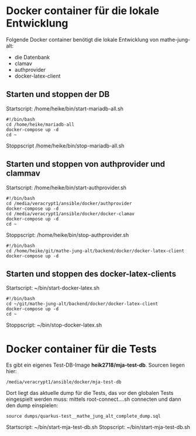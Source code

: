 # Docker container für die lokale Entwicklung

Folgende Docker container benötigt die lokale Entwicklung von mathe-jung-alt:

+ die Datenbank
+ clamav
+ authprovider
+ docker-latex-client

## Starten und stoppen der DB

Startscript: /home/heike/bin/start-mariadb-all.sh

```
#!/bin/bash
cd /home/heike/mariadb-all
docker-compose up -d
cd ~
```

Stoppscript /home/heike/bin/stop-mariadb-all.sh

## Starten und stoppen von authprovider und clammav

Startscript: /home/heike/bin/start-authprovider.sh

```
#!/bin/bash
cd /media/veracrypt1/ansible/docker/authprovider
docker-compose up -d
cd /media/veracrypt1/ansible/docker/docker-clamav
docker-compose up -d
cd ~
```

Stoppscript: /home/heike/bin/stop-authprovider.sh

```
#!/bin/bash
cd /home/heike/git/mathe-jung-alt/backend/docker/docker-latex-client
docker-compose up -d
```

## Starten und stoppen des docker-latex-clients

Startscript: ~/bin/start-docker-latex.sh

```
#!/bin/bash
cd ~/git/mathe-jung-alt/backend/docker/docker-latex-client
docker-compose up -d
cd ~
```

Stoppscript: ~/bin/stop-docker-latex.sh

# Docker container für die Tests

Es gibt ein eigenes Test-DB-Image  __heik2718/mja-test-db__. Sourcen liegen hier:

```
/media/veracrypt1/ansible/docker/mja-test-db
```

Dort liegt das aktuelle dump für die Tests, das vor den globalen Tests eingespielt werden muss: mittels root-connect....sh connecten und dann den dump einspielen:

```
source dumps/quarkus-test__mathe_jung_alt_complete_dump.sql
```

Startscript: ~/bin/start-mja-test-db.sh
Stopscript: ~/bin/start-mja-test-db.sh


